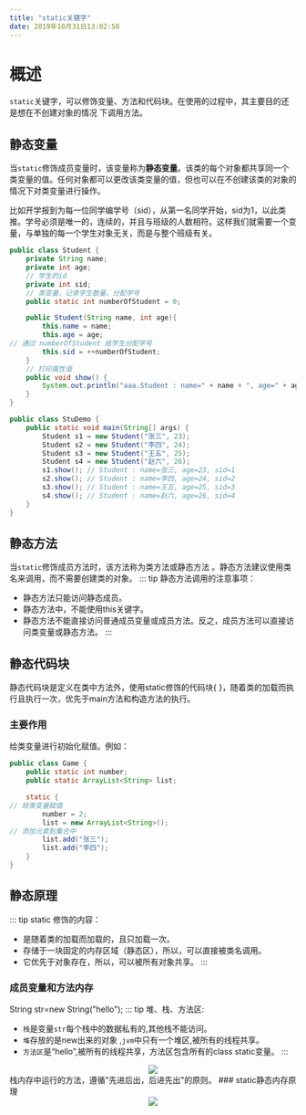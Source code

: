 ```yaml
---
title: "static关键字" 
date: 2019年10月31日13:02:58
---
```

# 概述
`static`关键字，可以修饰变量、方法和代码块。在使用的过程中，其主要目的还是想在不创建对象的情况
下调用方法。
## 静态变量
当`static`修饰成员变量时，该变量称为**静态变量**。该类的每个对象都共享同一个类变量的值。任何对象都可以更改该类变量的值，但也可以在不创建该类的对象的情况下对类变量进行操作。

比如开学报到为每一位同学编学号（sid），从第一名同学开始，sid为1，以此类推。学号必须是唯一的，连续的，并且与班级的人数相符。这样我们就需要一个变量，与单独的每一个学生对象无关，而是与整个班级有关。

```java
public class Student {
    private String name;
    private int age;
    // 学生的id
    private int sid;
    // 类变量，记录学生数量，分配学号
    public static int numberOfStudent = 0;

    public Student(String name, int age){
        this.name = name;
        this.age = age;
// 通过 numberOfStudent 给学生分配学号
        this.sid = ++numberOfStudent;
    }
    // 打印属性值
    public void show() {
        System.out.println("aaa.Student : name=" + name + ", age=" + age + ", sid=" + sid );
    }
}
```
```java
public class StuDemo {
    public static void main(String[] args) {
        Student s1 = new Student("张三", 23);
        Student s2 = new Student("李四", 24);
        Student s3 = new Student("王五", 25);
        Student s4 = new Student("赵六", 26);
        s1.show(); // Student : name=张三, age=23, sid=1
        s2.show(); // Student : name=李四, age=24, sid=2
        s3.show(); // Student : name=王五, age=25, sid=3
        s4.show(); // Student : name=赵六, age=26, sid=4
    }
}
```
## 静态方法
当`static`修饰成员方法时，该方法称为类方法或静态方法 。静态方法建议使用类名来调用，而不需要创建类的对象。
::: tip 静态方法调用的注意事项：
- 静态方法只能访问静态成员。
- 静态方法中，不能使用this关键字。
- 静态方法不能直接访问普通成员变量或成员方法。反之，成员方法可以直接访问类变量或静态方法。
:::
## 静态代码块
静态代码块是定义在类中方法外，使用static修饰的代码块{ }，随着类的加载而执行且执行一次，优先于main方法和构造方法的执行。

### 主要作用
给类变量进行初始化赋值。例如：
```java
public class Game {
    public static int number;
    public static ArrayList<String> list;

    static {
// 给类变量赋值
        number = 2;
        list = new ArrayList<String>();
// 添加元素到集合中
        list.add("张三");
        list.add("李四");
    }
}
```
## 静态原理
::: tip static 修饰的内容：
- 是随着类的加载而加载的，且只加载一次。
- 存储于一块固定的内存区域（静态区），所以，可以直接被类名调用。
- 它优先于对象存在，所以，可以被所有对象共享。
:::
### 成员变量和方法内存
String str=new String("hello");
::: tip 堆、栈、方法区:
- `栈`是变量`str`每个栈中的数据私有的,其他栈不能访问。
- `堆`存放的是new出来的对象 ,`jvm`中只有一个堆区,被所有的线程共享。
- `方法区`是“hello”,被所有的线程共享，方法区包含所有的class static变量。
:::
<div align="center">
<img src="http://ww1.sinaimg.cn/large/007Rnr4nly1g8hbjfovaij31f90ka1kx.jpg">
</div>
栈内存中运行的方法，遵循"先进后出，后进先出"的原则。
### static静态内存原理
<div align="center">
<img src="http://ww1.sinaimg.cn/large/007Rnr4nly1g8hb2myymvj31am0im1aq.jpg">
</div>
